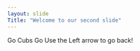 ```yaml
---
layout: slide
Title: "Welcome to our second slide"
---
```

Go Cubs Go
Use the Left arrow to go back!
